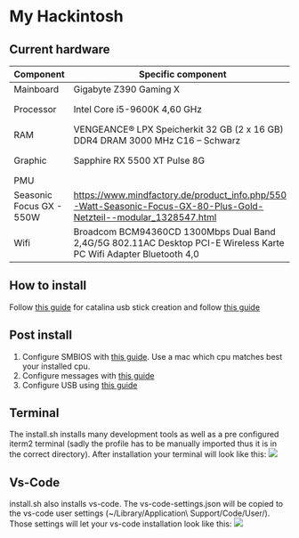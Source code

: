 # My Hackintosh

## Current hardware

| Component                | Specific component                                                                                                 | URL                                                                                                                    |
| ------------------------ | ------------------------------------------------------------------------------------------------------------------ | ---------------------------------------------------------------------------------------------------------------------- |
| Mainboard                | Gigabyte Z390 Gaming X                                                                                             | https://www.gigabyte.com/de/Motherboard/Z390-GAMING-X-rev-10#kf                                                        |
| Processor                | Intel Core i5-9600K 4,60 GHz                                                                                       | https://ark.intel.com/content/www/de/de/ark/products/134896/intel-core-i5-9600k-processor-9m-cache-up-to-4-60-ghz.html |
| RAM                      | VENGEANCE® LPX Speicherkit 32 GB (2 x 16 GB) DDR4 DRAM 3000 MHz C16 – Schwarz                                      | https://www.corsair.com/de/de/Kategorien/Produkte/Arbeitsspeicher/VENGEANCE-LPX/p/CMK32GX4M2A2400C14                   |
| Graphic                  | Sapphire RX 5500 XT Pulse 8G                                                                                       | https://https://www.sapphiretech.com/en/consumer/pulse-radeon-rx-5500-xt-8g-gddr6                                      |
| PMU                      |
| Seasonic Focus GX - 550W | https://www.mindfactory.de/product_info.php/550-Watt-Seasonic-Focus-GX-80-Plus-Gold-Netzteil--modular_1328547.html |                                                                                                                        |
| Wifi                     | Broadcom BCM94360CD 1300Mbps Dual Band 2,4G/5G 802.11AC Desktop PCI-E Wireless Karte PC Wifi Adapter Bluetooth 4,0 | https://www.aliexpress.com/item/32487754245.html?spm=a2g0s.9042311.0.0.521b4c4drENbH6                                  |

## How to install

Follow [this guide](https://www.tonymacx86.com/threads/how-to-create-a-macos-catalina-public-beta-installation-usb.278188/) for catalina usb stick creation and follow [this guide](https://www.tonymacx86.com/threads/unibeast-install-macos-mojave-on-any-supported-intel-based-pc.259381/)

## Post install

1. Configure SMBIOS with [this guide](https://www.tonymacx86.com/threads/guide-how-to-configure-your-systems-smbios-correctly.198155/). Use a mac which cpu matches best your installed cpu.
2. Configure messages with [this guide](https://www.tonymacx86.com/threads/an-idiots-guide-to-imessage.196827/)
3. Configure USB using [this guide](https://github.com/corpnewt/USBMap/)

## Terminal

The install.sh installs many development tools as well as a pre configured iterm2 terminal (sadly the profile has to be manually imported thus it is in the correct directory).
After installation your terminal will look like this:
![](iterm2.png)

## Vs-Code

install.sh also installs vs-code. The vs-code-settings.json will be copied to the vs-code user settings (~/Library/Application\ Support/Code/User/).
Those settings will let your vs-code installation look like this:
![](vs-code.png)

